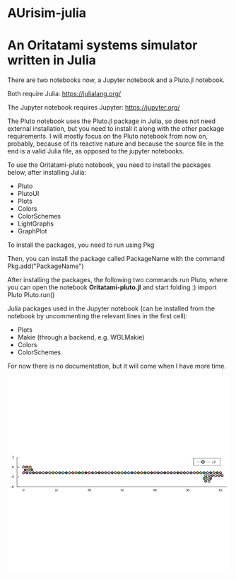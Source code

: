 # AUrisim-julia
# An Oritatami systems simulator written in Julia

There are two notebooks now, a Jupyter notebook and a Pluto.jl notebook.

Both require Julia: 
https://julialang.org/

The Jupyter notebook requires Jupyter: 
https://jupyter.org/

The Pluto notebook uses the Pluto.jl package in Julia, so does not need external installation, but you need to install it along with the other package requirements.
I will mostly focus on the Pluto notebook from now on, probably, because of its reactive nature and because the source file in the end is a valid Julia file, as opposed to the jupyter notebooks.

To use the Oritatami-pluto notebook, you need to install the packages below, after installing Julia:
 - Pluto
 - PlutoUI
 - Plots
 - Colors
 - ColorSchemes
 - LightGraphs
 - GraphPlot

To install the packages, you need to run
  using Pkg

Then, you can install the package called PackageName with the command
  Pkg.add("PackageName")

After installing the packages, the following two commands run Pluto, where you can open the notebook **Oritatami-pluto.jl** and start folding :)
  import Pluto
  Pluto.run()


Julia packages used in the Jupyter notebook (can be installed from the notebook by uncommenting the relevant lines in the first cell):
- Plots
- Makie (through a backend, e.g. WGLMakie)
- Colors
- ColorSchemes


For now there is no documentation, but it will come when I have more time.


![Image of BinaryCounter](https://github.com/szfazekas/AUrisim-julia/blob/main/counter1k.gif)
